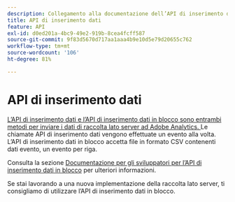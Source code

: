 ```yaml
---
description: Collegamento alla documentazione dell’API di inserimento dati.
title: API di inserimento dati
feature: API
exl-id: d0ed201a-4bc9-49e2-919b-8cea4fcff587
source-git-commit: 9f83d5670d717aa1aaa4b9e10d5e79d20655c762
workflow-type: tm+mt
source-wordcount: '106'
ht-degree: 81%

---
```


# API di inserimento dati

[L’API di inserimento dati e l’API di inserimento dati in blocco sono entrambi metodi per inviare i dati di raccolta lato server ad Adobe Analytics. ](https://github.com/AdobeDocs/analytics-1.4-apis/blob/master/docs/data-insertion-api/index.md)[](../bulk-data-insertion-api/bulk-data-insert.md) Le chiamate API di inserimento dati vengono effettuate un evento alla volta. L’API di inserimento dati in blocco accetta file in formato CSV contenenti dati evento, un evento per riga.

Consulta la sezione [Documentazione per gli sviluppatori per l’API di inserimento dati in blocco](https://developer.adobe.com/analytics-apis/docs/2.0/guides/endpoints/bulk-data-insertion/) per ulteriori informazioni.

Se stai lavorando a una nuova implementazione della raccolta lato server, ti consigliamo di utilizzare l’API di inserimento dati in blocco.
